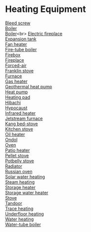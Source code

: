 # Heating Equipment
[Bleed screw](https://en.wikipedia.org/wiki/Bleed_screw)<br>
[Boiler](https://en.wikipedia.org/wiki/Boiler)<br>
[Boiler](https://en.wikipedia.org/wiki/Boiler_(power_generation))<br>
[Electric fireplace](https://en.wikipedia.org/wiki/Electric_fireplace)<br>
[Expansion tank](https://en.wikipedia.org/wiki/Expansion_tank)<br>
[Fan heater](https://en.wikipedia.org/wiki/Fan_heater)<br>
[Fire-tube boiler](https://en.wikipedia.org/wiki/Fire-tube_boiler)<br>
[Firebox](https://en.wikipedia.org/wiki/Firebox_(architecture))<br>
[Fireplace](https://en.wikipedia.org/wiki/Fireplace)<br>
[Forced-air](https://en.wikipedia.org/wiki/Forced-air)<br>
[Franklin stove](https://en.wikipedia.org/wiki/Franklin_stove)<br>
[Furnace](https://en.wikipedia.org/wiki/Furnace)<br>
[Gas heater](https://en.wikipedia.org/wiki/Gas_heater)<br>
[Geothermal heat pump](https://en.wikipedia.org/wiki/Geothermal_heat_pump)<br>
[Heat pump](https://en.wikipedia.org/wiki/Heat_pump)<br>
[Heating pad](https://en.wikipedia.org/wiki/Heating_pad)<br>
[Hibachi](https://en.wikipedia.org/wiki/Hibachi)<br>
[Hypocaust](https://en.wikipedia.org/wiki/Hypocaust)<br>
[Infrared heater](https://en.wikipedia.org/wiki/Infrared_heater)<br>
[Jetstream furnace](https://en.wikipedia.org/wiki/Jetstream_furnace)<br>
[Kang bed-stove](https://en.wikipedia.org/wiki/Kang_bed-stove)<br>
[Kitchen stove](https://en.wikipedia.org/wiki/Kitchen_stove)<br>
[Oil heater](https://en.wikipedia.org/wiki/Oil_heater)<br>
[Ondol](https://en.wikipedia.org/wiki/Ondol)<br>
[Oven](https://en.wikipedia.org/wiki/Oven)<br>
[Patio heater](https://en.wikipedia.org/wiki/Patio_heater)<br>
[Pellet stove](https://en.wikipedia.org/wiki/Pellet_stove)<br>
[Potbelly stove](https://en.wikipedia.org/wiki/Potbelly_stove)<br>
[Radiator](https://en.wikipedia.org/wiki/Radiator_(heating))<br>
[Russian oven](https://en.wikipedia.org/wiki/Russian_oven)<br>
[Solar water heating](https://en.wikipedia.org/wiki/Solar_water_heating)<br>
[Steam heating](https://en.wikipedia.org/wiki/Steam_heating)<br>
[Storage heater](https://en.wikipedia.org/wiki/Storage_heater)<br>
[Storage water heater](https://en.wikipedia.org/wiki/Storage_water_heater)<br>
[Stove](https://en.wikipedia.org/wiki/Stove)<br>
[Tandoor](https://en.wikipedia.org/wiki/Tandoor)<br>
[Trace heating](https://en.wikipedia.org/wiki/Trace_heating)<br>
[Underfloor heating](https://en.wikipedia.org/wiki/Underfloor_heating)<br>
[Water heating](https://en.wikipedia.org/wiki/Water_heating)<br>
[Water-tube boiler](https://en.wikipedia.org/wiki/Water-tube_boiler)<br>
